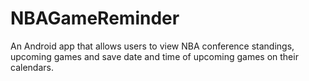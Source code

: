 # NBAGameReminder


An Android app that allows users to view NBA conference standings, 
upcoming games and save date and time of upcoming games on their calendars.

